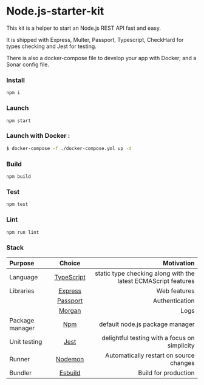 # Node.js-starter-kit

This kit is a helper to start an Node.js REST API fast and easy.

It is shipped with Express, Multer, Passport, Typescript, CheckHard for types checking and Jest for testing.

There is also a docker-compose file to develop your app with Docker; and a Sonar config file.


### Install

```
npm i
```


### Launch
```
npm start
```

### Launch with Docker : 

```bash
$ docker-compose -f ./docker-compose.yml up -d
```

### Build
```
npm build
```

### Test
```
npm test
```

### Lint
```
npm run lint
```


### Stack

| Purpose | Choice | Motivation |
| :-------------- | :------------------------------------------: | -------------------------------------------------------------: |
| Language | [TypeScript](https://www.typescriptlang.org) | static type checking along with the latest ECMAScript features |
| Libraries | [Express](https://expressjs.com/) | Web features
|  | [Passport](https://www.passportjs.org/) | Authentication
|  | [Morgan](https://www.npmjs.com/package/morgan) | Logs
| Package manager | [Npm](https://www.npmjs.com/get-npm) | default node.js package manager |
| Unit testing | [Jest](https://jestjs.io/) | delightful testing with a focus on simplicity |
| Runner | [Nodemon](https://nodemon.io/) | Automatically restart on source changes |
| Bundler | [Esbuild](https://esbuild.github.io/) | Build for production |